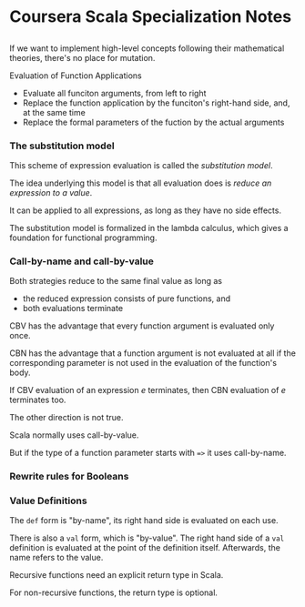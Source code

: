 # Coursera Scala Specialization Notes

##

If we want to implement high-level concepts following their mathematical theories, there's no place for mutation.

Evaluation of Function Applications

* Evaluate all funciton arguments, from left to right
* Replace the function application by the funciton's right-hand side, and, at the same time
* Replace the formal parameters of the fuction by the actual arguments

### The substitution model

This scheme of expression evaluation is called the *substitution model*.

The idea underlying this model is that all evaluation does is *reduce an expression to a value*.

It can be applied to all expressions, as long as they have no side effects.

The substitution model is formalized in the lambda calculus, which gives a foundation for functional programming.

### Call-by-name and call-by-value

Both strategies reduce to the same final value as long as
* the reduced expression consists of pure functions, and
* both evaluations terminate

CBV has the advantage that every function argument is evaluated only once.

CBN has the advantage that a function argument is not evaluated at all if the corresponding parameter is not used in the
evaluation of the function's body.

If CBV evaluation of an expression *e* terminates, then CBN evaluation of *e* terminates too.

The other direction is not true.

Scala normally uses call-by-value.

But if the type of a function parameter starts with `=>` it uses call-by-name.

### Rewrite rules for Booleans

### Value Definitions

The `def` form is "by-name", its right hand side is evaluated on each use.

There is also a `val` form, which is "by-value".
The right hand side of a `val` definition is evaluated at the point of the definition itself.
Afterwards, the name refers to the value.

Recursive functions need an explicit return type in Scala.

For non-recursive functions, the return type is optional.
